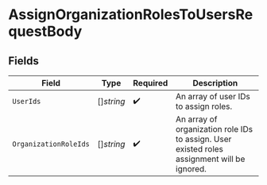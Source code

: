 # AssignOrganizationRolesToUsersRequestBody


## Fields

| Field                                                                                       | Type                                                                                        | Required                                                                                    | Description                                                                                 |
| ------------------------------------------------------------------------------------------- | ------------------------------------------------------------------------------------------- | ------------------------------------------------------------------------------------------- | ------------------------------------------------------------------------------------------- |
| `UserIds`                                                                                   | []*string*                                                                                  | :heavy_check_mark:                                                                          | An array of user IDs to assign roles.                                                       |
| `OrganizationRoleIds`                                                                       | []*string*                                                                                  | :heavy_check_mark:                                                                          | An array of organization role IDs to assign. User existed roles assignment will be ignored. |